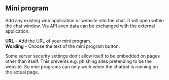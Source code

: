 ## Mini program

Add any existing web application or website into the chat. It will open within the chat window. Via API even data can be exchanged with the external application.

**URL** - Add the URL of your mini program.   
**Wording** - Choose the text of the mini program button.

Some server security settings don't allow itself to be embedded on pages other than itself. This prevents e.g. phishing sites pretending to be the website. So mini programs can only work when the chatbot is running on the actual page.

